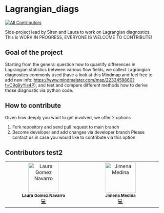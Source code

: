 # Lagrangian_diags
<!-- ALL-CONTRIBUTORS-BADGE:START - Do not remove or modify this section -->
[![All Contributors](https://img.shields.io/badge/all_contributors-2-orange.svg?style=flat-square)](#contributors-)
<!-- ALL-CONTRIBUTORS-BADGE:END -->

Side-project lead by Siren and Laura to work on Lagrangian diagnostics.
This is WORK IN PROGRESS, EVERYONE IS WELCOME TO CONTRIBUTE!

## Goal of the project
Starting from the general question how to quantify differences in Lagrangian statistics between 
various flow fields, we collect Lagrangian diagnostics commonly used (have a look at this Mindmap and feel free to add 
new info: https://www.mindmeister.com/map/2233459860?t=C9g9yYis4P), and test and compare different methods how to derive 
those diagnostic via python code.

## How to contribute
Given how deeply you want to get involved, we offer 2 options
1. Fork repository and send pull request to main branch
2. Become developer and add changes via developer branch
Please contact us in case you would like to contribute via this option.

## Contributors test2

<!-- ALL-CONTRIBUTORS-LIST:START - Do not remove or modify this section -->
<!-- prettier-ignore-start -->
<!-- markdownlint-disable -->
<table>
  <tbody>
    <tr>
      <td align="center" valign="top" width="14.28%"><a href="https://github.com/LauraGomezNavarro"><img src="https://avatars.githubusercontent.com/u/20359692?v=4?s=100" width="100px;" alt="Laura Gomez Navarro"/><br /><sub><b>Laura Gomez Navarro</b></sub></a><br /><a href="https://github.com/OceanParcels/Lagrangian_diags/commits?author=LauraGomezNavarro" title="Code">💻</a></td>
      <td align="center" valign="top" width="14.28%"><a href="https://github.com/jimena-medinarubio"><img src="https://avatars.githubusercontent.com/u/101462540?v=4?s=100" width="100px;" alt="Jimena Medina"/><br /><sub><b>Jimena Medina</b></sub></a><br /><a href="https://github.com/OceanParcels/Lagrangian_diags/commits?author=jimena-medinarubio" title="Code">💻</a></td>
    </tr>
  </tbody>
</table>

<!-- markdownlint-restore -->
<!-- prettier-ignore-end -->

<!-- ALL-CONTRIBUTORS-LIST:END -->
<!-- prettier-ignore-start -->
<!-- markdownlint-disable -->

<!-- markdownlint-restore -->
<!-- prettier-ignore-end -->

<!-- ALL-CONTRIBUTORS-LIST:END -->
